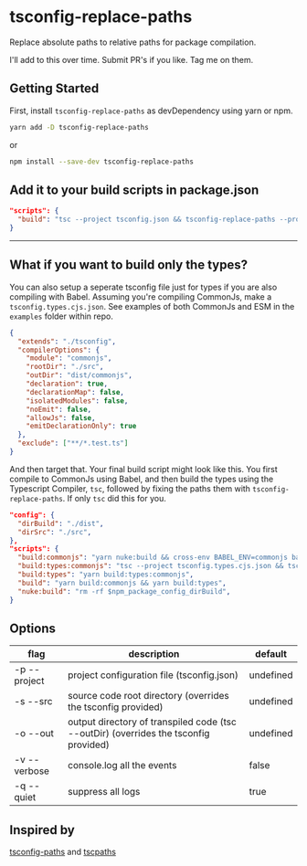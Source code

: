 # tsconfig-replace-paths
Replace absolute paths to relative paths for package compilation.

I'll add to this over time. Submit PR's if you like. Tag me on them.

## Getting Started
First, install `tsconfig-replace-paths` as devDependency using yarn or npm.

```sh
yarn add -D tsconfig-replace-paths
```
or
```sh
npm install --save-dev tsconfig-replace-paths
```

## Add it to your build scripts in package.json
```json
"scripts": {
  "build": "tsc --project tsconfig.json && tsconfig-replace-paths --project tsconfig.json",
}
```

------------

## What if you want to build only the types?

You can also setup a seperate tsconfig file just for types if you are also compiling with Babel. Assuming you're compiling CommonJs, make a `tsconfig.types.cjs.json`. See examples of both CommonJs and ESM in the `examples` folder within repo.

```json
{
  "extends": "./tsconfig",
  "compilerOptions": {
    "module": "commonjs",
    "rootDir": "./src",
    "outDir": "dist/commonjs",
    "declaration": true,
    "declarationMap": false,
    "isolatedModules": false,
    "noEmit": false,
    "allowJs": false,
    "emitDeclarationOnly": true
  },
  "exclude": ["**/*.test.ts"]
}
```

And then target that. Your final build script might look like this. You first compile to CommonJs using Babel, and then build the types using the Typescript Compiler, `tsc`, followed by fixing the paths them with `tsconfig-replace-paths`. If only `tsc` did this for you.

```json
"config": {
  "dirBuild": "./dist",
  "dirSrc": "./src",
},
"scripts": {
  "build:commonjs": "yarn nuke:build && cross-env BABEL_ENV=commonjs babel $npm_package_config_dirSrc --out-dir $npm_package_config_dirBuild --extensions \".ts,.tsx,.js,.jsx\" --source-maps inline",
  "build:types:commonjs": "tsc --project tsconfig.types.cjs.json && tsconfig-replace-paths --project tsconfig.types.cjs.json",
  "build:types": "yarn build:types:commonjs",
  "build": "yarn build:commonjs && yarn build:types",
  "nuke:build": "rm -rf $npm_package_config_dirBuild",
}
```

## Options
| flag         | description                                                                          | default      |
| ------------ | ------------------------------------------------------------------------------------ | ------------ |
| -p --project | project configuration file (tsconfig.json)                                           | undefined    |
| -s --src     | source code root directory (overrides the tsconfig provided)                         | undefined    |
| -o --out     | output directory of transpiled code (tsc --outDir) (overrides the tsconfig provided) | undefined    |
| -v --verbose | console.log all the events                                                           | false        |
| -q --quiet   | suppress all logs                                                                    | true         |

## Inspired by
[tsconfig-paths](https://github.com/dividab/tsconfig-paths) and [tscpaths](https://github.com/joonhocho/tscpaths)
